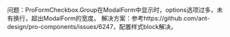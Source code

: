 问题：ProFormCheckbox.Group在ModalForm中显示时，options选项过多，未有换行，超出ModalForm的宽度。
解决方案：参考https://github.com/ant-design/pro-components/issues/6247，配置样式block解决。
